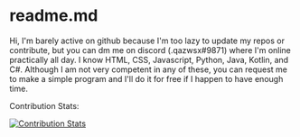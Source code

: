 # readme.md

Hi, I'm barely active on github because I'm too lazy to update my repos or contribute, but you can dm me on discord (.qazwsx#9871) where I'm online practically all day.
I know HTML, CSS, Javascript, Python, Java, Kotlin, and C#. Although I am not very competent in any of these, you can request me to make a simple program and I'll do it for free if I happen to have enough time.

Contribution Stats:

[![Contribution Stats](https://github-contribution-stats.vercel.app/api/?username=qazwsx-11)](https://github.com/qazwsx-11/github-contribution-stats/)



<!---
qazwsx-11/qazwsx-11 is a ✨ special ✨ repository because its `README.md` (this file) appears on your GitHub profile.
You can click the Preview link to take a look at your changes.
--->
